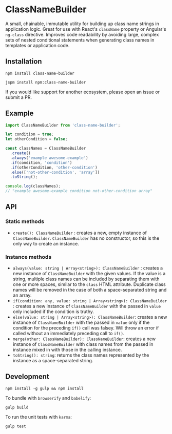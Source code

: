 # ClassNameBuilder

A small, chainable, immutable utility for building up class name strings in
application logic. Great for use with React's `className` property or Angular's
`ng-class` directive. Improves code readability by avoiding large, complex sets
of nested conditional statements when generating class names in templates or
application code.

## Installation

```
npm install class-name-builder
```

```
jspm install npm:class-name-builder
```

If you would like support for another ecosystem, please open an issue or submit
a PR.

## Example

```javascript
import ClassNameBuilder from 'class-name-builder';

let condition = true;
let otherCondition = false;

const classNames = ClassNameBuilder
  .create()
  .always('example awesome-example')
  .if(condition, 'condition')
  .if(otherCondition, 'other-condition')
  .else(['not-other-condition', 'array'])
  .toString();

console.log(classNames);
// "example awesome-example condition not-other-condition array"
```

## API

### Static methods

* `create(): ClassNameBuilder` : creates a new, empty instance of
`ClassNameBuilder`. `ClassNameBuilder` has no constructor, so this is the only
way to create an instance.

### Instance methods

* `always(value: string | Array<string>): ClassNameBuilder` : creates a new
instance of `ClassNameBuilder` with the given values. If the value is a string,
multiple class names can be included by separating them with one or more spaces,
similar to the `class` HTML attribute. Duplicate class names will be removed in
the case of both a space-separated string and an array.
* `if(condition: any, value: string | Array<string>): ClassNameBuilder` :
creates a new instance of `ClassNameBuilder` with the passed in `value` only
included if the condition is truthy.
* `else(value: string | Array<string>): ClassNameBuilder`: creates a new
instance of `ClassNameBuilder` with the passed in `value` only if the condition
for the preceding `if()` call was falsey. Will throw an error if called without
an immediately preceding call to `if()`.
* `merge(other: ClassNameBuilder): ClassNameBuilder`: creates a new instance of
`ClassNameBuilder` with class names from the passed in instance mixed in with
those in the calling instance.
* `toString(): string`: returns the class names represented by the instance as a
space-separated string.

## Development

```
npm install -g gulp && npm install
```

To bundle with `browserify` and `babelify`:
```
gulp build
```

To run the unit tests with `karma`:
```
gulp test
```
